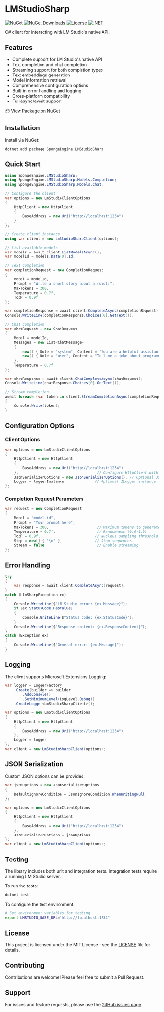 # LMStudioSharp
[![NuGet](https://img.shields.io/nuget/v/SpongeEngine.LMStudioSharp.svg)](https://www.nuget.org/packages/SpongeEngine.LMStudioSharp)
[![NuGet Downloads](https://img.shields.io/nuget/dt/SpongeEngine.LMStudioSharp.svg)](https://www.nuget.org/packages/SpongeEngine.LMStudioSharp)
[![License](https://img.shields.io/github/license/SpongeEngine/LMStudioSharp)](LICENSE)
[![.NET](https://img.shields.io/badge/.NET-6.0%20%7C%207.0%20%7C%208.0%2B-512BD4)](https://dotnet.microsoft.com/download)

C# client for interacting with LM Studio's native API.

## Features
- Complete support for LM Studio's native API
- Text completion and chat completion
- Streaming support for both completion types
- Text embeddings generation
- Model information retrieval
- Comprehensive configuration options
- Built-in error handling and logging
- Cross-platform compatibility
- Full async/await support

📦 [View Package on NuGet](https://www.nuget.org/packages/SpongeEngine.LMStudioSharp)

## Installation
Install via NuGet:
```bash
dotnet add package SpongeEngine.LMStudioSharp
```

## Quick Start

```csharp
using SpongeEngine.LMStudioSharp;
using SpongeEngine.LMStudioSharp.Models.Completion;
using SpongeEngine.LMStudioSharp.Models.Chat;

// Configure the client
var options = new LmStudioClientOptions
{
    HttpClient = new HttpClient
    {
        BaseAddress = new Uri("http://localhost:1234")
    }
};

// Create client instance
using var client = new LmStudioSharpClient(options);

// List available models
var models = await client.ListModelsAsync();
var modelId = models.Data[0].Id;

// Text completion
var completionRequest = new CompletionRequest
{
    Model = modelId,
    Prompt = "Write a short story about a robot:",
    MaxTokens = 200,
    Temperature = 0.7f,
    TopP = 0.9f
};

var completionResponse = await client.CompleteAsync(completionRequest);
Console.WriteLine(completionResponse.Choices[0].GetText());

// Chat completion
var chatRequest = new ChatRequest
{
    Model = modelId,
    Messages = new List<ChatMessage>
    {
        new() { Role = "system", Content = "You are a helpful assistant." },
        new() { Role = "user", Content = "Tell me a joke about programming." }
    },
    Temperature = 0.7f
};

var chatResponse = await client.ChatCompleteAsync(chatRequest);
Console.WriteLine(chatResponse.Choices[0].GetText());

// Stream completion
await foreach (var token in client.StreamCompletionAsync(completionRequest))
{
    Console.Write(token);
}
```

## Configuration Options

### Client Options
```csharp
var options = new LmStudioClientOptions
{
    HttpClient = new HttpClient
    {
        BaseAddress = new Uri("http://localhost:1234")
    },                                    // Configure HttpClient with base address
    JsonSerializerOptions = new JsonSerializerOptions(), // Optional JSON options
    Logger = loggerInstance              // Optional ILogger instance
};
```

### Completion Request Parameters
```csharp
var request = new CompletionRequest
{
    Model = "model-id",
    Prompt = "Your prompt here",
    MaxTokens = 200,                      // Maximum tokens to generate
    Temperature = 0.7f,                   // Randomness (0.0-1.0)
    TopP = 0.9f,                         // Nucleus sampling threshold
    Stop = new[] { "\n" },               // Stop sequences
    Stream = false                        // Enable streaming
};
```

## Error Handling
```csharp
try
{
    var response = await client.CompleteAsync(request);
}
catch (LlmSharpException ex)
{
    Console.WriteLine($"LM Studio error: {ex.Message}");
    if (ex.StatusCode.HasValue)
    {
        Console.WriteLine($"Status code: {ex.StatusCode}");
    }
    Console.WriteLine($"Response content: {ex.ResponseContent}");
}
catch (Exception ex)
{
    Console.WriteLine($"General error: {ex.Message}");
}
```

## Logging
The client supports Microsoft.Extensions.Logging:

```csharp
var logger = LoggerFactory
    .Create(builder => builder
        .AddConsole()
        .SetMinimumLevel(LogLevel.Debug))
    .CreateLogger<LmStudioSharpClient>();

var options = new LmStudioClientOptions
{
    HttpClient = new HttpClient
    {
        BaseAddress = new Uri("http://localhost:1234")
    },
    Logger = logger
};
var client = new LmStudioSharpClient(options);
```

## JSON Serialization
Custom JSON options can be provided:

```csharp
var jsonOptions = new JsonSerializerOptions
{
    DefaultIgnoreCondition = JsonIgnoreCondition.WhenWritingNull
};

var options = new LmStudioClientOptions
{
    HttpClient = new HttpClient
    {
        BaseAddress = new Uri("http://localhost:1234")
    },
    JsonSerializerOptions = jsonOptions
};
var client = new LmStudioSharpClient(options);
```

## Testing
The library includes both unit and integration tests. Integration tests require a running LM Studio server.

To run the tests:
```bash
dotnet test
```

To configure the test environment:
```bash
# Set environment variables for testing
export LMSTUDIO_BASE_URL="http://localhost:1234"
```

## License
This project is licensed under the MIT License - see the [LICENSE](LICENSE) file for details.

## Contributing
Contributions are welcome! Please feel free to submit a Pull Request.

## Support
For issues and feature requests, please use the [GitHub issues page](https://github.com/SpongeEngine/LMStudioSharp/issues).
